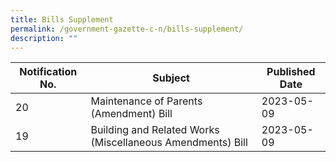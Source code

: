 ```yaml
---
title: Bills Supplement
permalink: /government-gazette-c-n/bills-supplement/
description: ""
---
```



| Notification No. | Subject | Published Date |
| -------- | -------- | -------- |
| 20    | Maintenance of Parents (Amendment) Bill | 2023-05-09    |
| 19    | Building and Related Works (Miscellaneous Amendments) Bill	 | 2023-05-09    |

